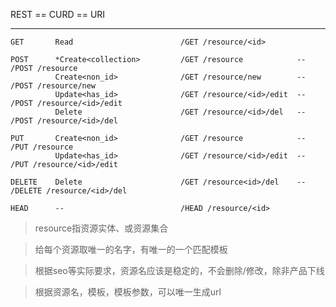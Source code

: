REST == CURD == URI
________________________________________________________________________________________________
```
GET       Read                        /GET /resource/<id>

POST      *Create<collection>         /GET /resource            --  /POST /resource
          Create<non_id>              /GET /resource/new        --  /POST /resource/new
          Update<has_id>              /GET /resource/<id>/edit  --  /POST /resource/<id>/edit
          Delete                      /GET /resource/<id>/del   --  /POST /resource/<id>/del

PUT       Create<non_id>              /GET /resource            --  /PUT /resource
          Update<has_id>              /GET /resource/<id>/edit  --  /PUT /resource/<id>/edit

DELETE    Delete                      /GET /resource<id>/del    --  /DELETE /resource/<id>/del

HEAD      --                          /HEAD /resource/<id>
```
> resource指资源实体、或资源集合

> 给每个资源取唯一的名字，有唯一的一个匹配模板

> 根据seo等实际要求，资源名应该是稳定的，不会删除/修改，除非产品下线

> 根据资源名，模板，模板参数，可以唯一生成url
